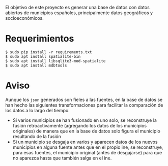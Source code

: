 El objetivo de este proyecto es generar una base de datos con datos abiertos
de municipios españoles, principalmente datos geográficos y socioeconómicos.

# Requerimientos

```console
$ sudo pip install -r requirements.txt
$ sudo apt install spatialite-bin
$ sudo apt install libsqlite3-mod-spatialite
$ sudo apt install mdbtools
```

# Aviso

Aunque los `json` generados son fieles a las fuentes, en la base de datos
se han hecho las siguientes transformaciones para facilitar la comparación
de los datos a lo largo del tiempo:

* Si varios municipios se han fusionado en uno solo, se reconstruye la
fusión retroactivamente (agregando los datos de los municipios originales)
de manera que en la base de datos solo figura el municipio resultando
de la fusión
* Si un municipio se desgaja en varios y aparecen datos de los nuevos
municipios en alguna fuente antes que en el propio ine, se reconstruye,
para esas fuentes, el municipio original (antes de desgajarse) para que no
aparezca hasta que también salga en el ine.
